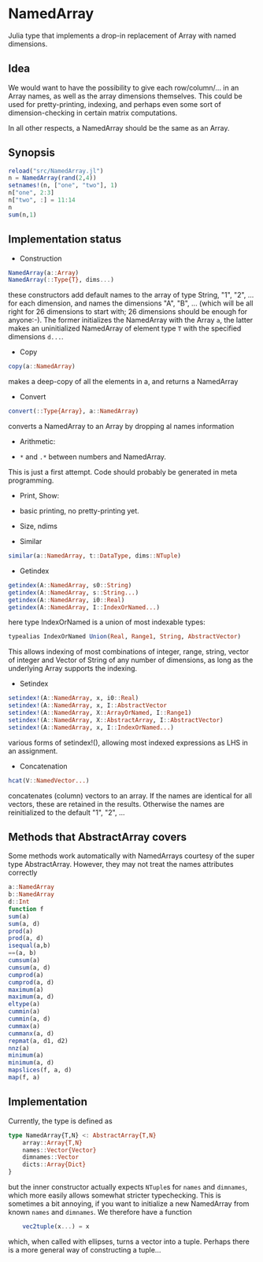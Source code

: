 NamedArray
==========

Julia type that implements a drop-in replacement of Array with named dimensions. 

Idea
----

We would want to have the possibility to give each row/column/... in
an Array names, as well as the array dimensions themselves.  This
could be used for pretty-printing, indexing, and perhaps even some
sort of dimension-checking in certain matrix computations.

In all other respects, a NamedArray should be the same as an Array. 

Synopsis
--------

```julia
reload("src/NamedArray.jl")
n = NamedArray(rand(2,4))
setnames!(n, ["one", "two"], 1) 
n["one", 2:3]
n["two", :] = 11:14
n
sum(n,1)
```
    
Implementation status
---------------------

 * Construction

```julia
NamedArray(a::Array)
NamedArray(::Type{T}, dims...)
```

these constructors add default names to the array of type String, "1",
"2", ... for each dimension, and names the dimensions "A", "B",
... (which will be all right for 26 dimensions to start with; 26
dimensions should be enough for anyone:-).  The former initializes
the NamedArray with the Array `a`, the latter makes an uninitialized
NamedArray of element type `T` with the specified dimensions `d...`. 

 * Copy

```julia
copy(a::NamedArray)
```

makes a deep-copy of all the elements in a, and returns a NamedArray

 * Convert

```julia
convert(::Type{Array}, a::NamedArray)
```

 converts a NamedArray to an Array by dropping al names information

 * Arithmetic:
  - `*` and `.*` between numbers and NamedArray.  

 This is just a first attempt.  Code should probably be generated in
meta programming. 

 * Print, Show:
  - basic printing, no pretty-printing yet. 

 * Size, ndims

 * Similar

```julia
similar(a::NamedArray, t::DataType, dims::NTuple)
```

 * Getindex

```julia
getindex(A::NamedArray, s0::String)
getindex(A::NamedArray, s::String...)
getindex(A::NamedArray, i0::Real) 
getindex(A::NamedArray, I::IndexOrNamed...)
```

 here type IndexOrNamed is a union of most indexable types:

```julia
typealias IndexOrNamed Union(Real, Range1, String, AbstractVector)
```

 This allows indexing of most combinations of integer, range, string,
vector of integer and Vector of String of any number of dimensions, as
long as the underlying Array supports the indexing. 

 * Setindex

```julia
setindex!(A::NamedArray, x, i0::Real)
setindex!(A::NamedArray, x, I::AbstractVector 
setindex!(A::NamedArray, X::ArrayOrNamed, I::Range1)
setindex!(A::NamedArray, X::AbstractArray, I::AbstractVector)
setindex!(A::NamedArray, x, I::IndexOrNamed...)
```

 various forms of setindex!(), allowing most indexed expressions as LHS
in an assignment. 

 * Concatenation

```julia
hcat(V::NamedVector...)
```

 concatenates (column) vectors to an array.  If the names are identical
for all vectors, these are retained in the results.  Otherwise
the names are reinitialized to the default "1", "2", ...

Methods that AbstractArray covers
---------------------------

Some methods work automatically with NamedArrays courtesy of the super
type AbstractArray.  However, they may not treat the names attributes
correctly

```julia
a::NamedArray
b::NamedArray
d::Int
function f
sum(a)
sum(a, d)
prod(a)
prod(a, d)
isequal(a,b)
==(a, b)
cumsum(a)
cumsum(a, d)
cumprod(a)
cumprod(a, d)
maximum(a)
maximum(a, d)
eltype(a)
cummin(a)
cummin(a, d)
cummax(a)
cummanx(a, d)
repmat(a, d1, d2)
nnz(a)
minimum(a)
minimum(a, d)
mapslices(f, a, d)
map(f, a)
```

Implementation
------------

Currently, the type is defined as

```julia
type NamedArray{T,N} <: AbstractArray{T,N}
    array::Array{T,N}
    names::Vector{Vector}
    dimnames::Vector
    dicts::Array{Dict}
}
```

but the inner constructor actually expects `NTuple`s for `names` and `dimnames`, which more easily allows somewhat stricter typechecking.   This is sometimes a bit annoying, if you want to initialize a new NamedArray from known `names` and `dimnames`.  We therefore have a function

```julia
    vec2tuple(x...) = x
```

which, when called with ellipses, turns a vector into a tuple.
Perhaps there is a more general way of constructing a tuple...
